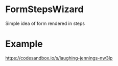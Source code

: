 # FormStepsWizard
Simple idea of form rendered in steps

# Example
https://codesandbox.io/s/laughing-jennings-nw3lp